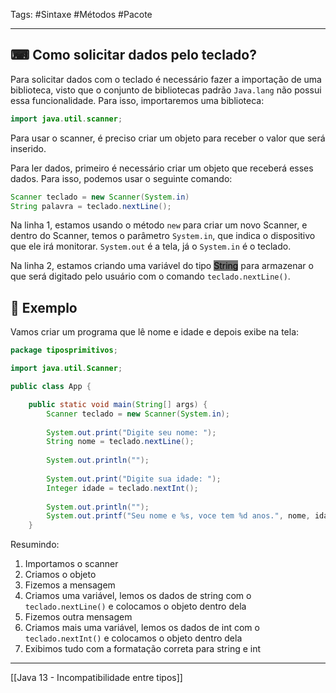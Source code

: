 Tags: #Sintaxe #Métodos #Pacote 

---
## ⌨ Como solicitar dados pelo teclado?

Para solicitar dados com o teclado é necessário fazer a importação de uma biblioteca, visto que o conjunto de bibliotecas padrão `Java.lang` não possui essa funcionalidade. Para isso, importaremos uma biblioteca:

```java
import java.util.scanner;
```

Para usar o scanner, é preciso criar um objeto para receber o valor que será inserido.

Para ler dados, primeiro é necessário criar um objeto que receberá esses dados. Para isso, podemos usar o seguinte comando:

```java
Scanner teclado = new Scanner(System.in)
String palavra = teclado.nextLine();
```

Na linha 1, estamos usando o método `new` para criar um novo Scanner, e dentro do Scanner, temos o parâmetro `System.in`, que indica o dispositivo que ele irá monitorar. `System.out` é a tela, já o `System.in` é o teclado.

Na linha 2, estamos criando uma variável do tipo <mark style="background: #727272;">String</mark> para armazenar o que será digitado pelo usuário com o comando `teclado.nextLine()`.

## 🔨 Exemplo

Vamos criar um programa que lê nome e idade e depois exibe na tela:

```java
package tiposprimitivos;

import java.util.Scanner;

public class App {

    public static void main(String[] args) {
        Scanner teclado = new Scanner(System.in);
        
        System.out.print("Digite seu nome: ");
        String nome = teclado.nextLine();
        
        System.out.println("");
        
        System.out.print("Digite sua idade: ");
        Integer idade = teclado.nextInt();
        
        System.out.println("");
        System.out.printf("Seu nome e %s, voce tem %d anos.", nome, idade);
    }
```

Resumindo: 

1. Importamos o scanner
2. Criamos o objeto
3. Fizemos a mensagem
4. Criamos uma variável, lemos os dados de string com o `teclado.nextLine()` e colocamos o objeto dentro dela
5. Fizemos outra mensagem
6. Criamos mais uma variável, lemos os dados de int com o `teclado.nextInt()` e colocamos o objeto dentro dela
7. Exibimos tudo com a formatação correta para string e int

---

[[Java 13 - Incompatibilidade entre tipos]]

